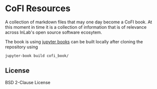 # CoFI Resources

A collection of markdown files that may one day become a CoFI book. At this moment in time 
it is a collection of information that is of relevance across InLab's open source software 
ecosytem.


The book is using [jupyter books](www.jupyterbook.org) can be built locally after cloning the repository using
```
jupyter-book build cofi_book/
```

## License 

BSD 2-Clause License

